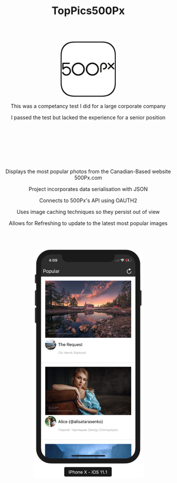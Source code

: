 <h1 align= "center">  TopPics500Px</h1>

<br> </br>
<p align="center">
  <img width="150" height="150" src="/Screenshots/AppIcon.png">
</p>

<p align= "center">This was a competancy test I did for a large corporate company</p>
<p align= "center">I passed the test but lacked the experience for a senior position</p>

<br> </br>
<br> </br>
<br> </br>
<p align= "center">Displays the most popular photos from the Canadian-Based website 500Px.com</p>
<p align= "center">Project incorporates data serialisation with JSON</p>
<p align= "center">Connects to 500Px's API using OAUTH2</p>
<p align= "center">Uses image caching techniques so they persist out of view</p>
<p align= "center">Allows for Refreshing to update to the latest most popular images</p>
<br> </br>


<p align="center">
  <img width="300" height="624" src="/Screenshots/Simulator Screen Shot.png">
</p>
